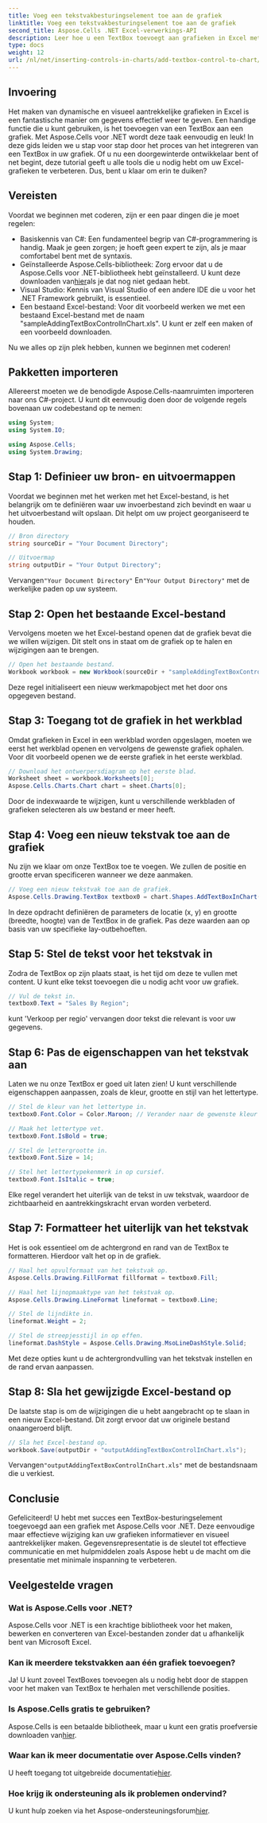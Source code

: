 ```yaml
---
title: Voeg een tekstvakbesturingselement toe aan de grafiek
linktitle: Voeg een tekstvakbesturingselement toe aan de grafiek
second_title: Aspose.Cells .NET Excel-verwerkings-API
description: Leer hoe u een TextBox toevoegt aan grafieken in Excel met Aspose.Cells voor .NET. Verbeter uw datavisualisatie moeiteloos.
type: docs
weight: 12
url: /nl/net/inserting-controls-in-charts/add-textbox-control-to-chart/
---
```

## Invoering

Het maken van dynamische en visueel aantrekkelijke grafieken in Excel is een fantastische manier om gegevens effectief weer te geven. Een handige functie die u kunt gebruiken, is het toevoegen van een TextBox aan een grafiek. Met Aspose.Cells voor .NET wordt deze taak eenvoudig en leuk! In deze gids leiden we u stap voor stap door het proces van het integreren van een TextBox in uw grafiek. Of u nu een doorgewinterde ontwikkelaar bent of net begint, deze tutorial geeft u alle tools die u nodig hebt om uw Excel-grafieken te verbeteren. Dus, bent u klaar om erin te duiken?

## Vereisten

Voordat we beginnen met coderen, zijn er een paar dingen die je moet regelen:

- Basiskennis van C#: Een fundamenteel begrip van C#-programmering is handig. Maak je geen zorgen; je hoeft geen expert te zijn, als je maar comfortabel bent met de syntaxis.
-  Geïnstalleerde Aspose.Cells-bibliotheek: Zorg ervoor dat u de Aspose.Cells voor .NET-bibliotheek hebt geïnstalleerd. U kunt deze downloaden van[hier](https://releases.aspose.com/cells/net/)als je dat nog niet gedaan hebt.
- Visual Studio: Kennis van Visual Studio of een andere IDE die u voor het .NET Framework gebruikt, is essentieel.
- Een bestaand Excel-bestand: Voor dit voorbeeld werken we met een bestaand Excel-bestand met de naam "sampleAddingTextBoxControlInChart.xls". U kunt er zelf een maken of een voorbeeld downloaden.

Nu we alles op zijn plek hebben, kunnen we beginnen met coderen!

## Pakketten importeren

Allereerst moeten we de benodigde Aspose.Cells-naamruimten importeren naar ons C#-project. U kunt dit eenvoudig doen door de volgende regels bovenaan uw codebestand op te nemen:

```csharp
using System;
using System.IO;

using Aspose.Cells;
using System.Drawing;
```

## Stap 1: Definieer uw bron- en uitvoermappen

Voordat we beginnen met het werken met het Excel-bestand, is het belangrijk om te definiëren waar uw invoerbestand zich bevindt en waar u het uitvoerbestand wilt opslaan. Dit helpt om uw project georganiseerd te houden.

```csharp
// Bron directory
string sourceDir = "Your Document Directory";

// Uitvoermap
string outputDir = "Your Output Directory";
```
 Vervangen`"Your Document Directory"` En`"Your Output Directory"` met de werkelijke paden op uw systeem.

## Stap 2: Open het bestaande Excel-bestand

Vervolgens moeten we het Excel-bestand openen dat de grafiek bevat die we willen wijzigen. Dit stelt ons in staat om de grafiek op te halen en wijzigingen aan te brengen.

```csharp
// Open het bestaande bestand.
Workbook workbook = new Workbook(sourceDir + "sampleAddingTextBoxControlInChart.xls");
```
Deze regel initialiseert een nieuw werkmapobject met het door ons opgegeven bestand.

## Stap 3: Toegang tot de grafiek in het werkblad

Omdat grafieken in Excel in een werkblad worden opgeslagen, moeten we eerst het werkblad openen en vervolgens de gewenste grafiek ophalen. Voor dit voorbeeld openen we de eerste grafiek in het eerste werkblad.

```csharp
// Download het ontwerpersdiagram op het eerste blad.
Worksheet sheet = workbook.Worksheets[0];
Aspose.Cells.Charts.Chart chart = sheet.Charts[0];
```
Door de indexwaarde te wijzigen, kunt u verschillende werkbladen of grafieken selecteren als uw bestand er meer heeft.

## Stap 4: Voeg een nieuw tekstvak toe aan de grafiek

Nu zijn we klaar om onze TextBox toe te voegen. We zullen de positie en grootte ervan specificeren wanneer we deze aanmaken.

```csharp
// Voeg een nieuw tekstvak toe aan de grafiek.
Aspose.Cells.Drawing.TextBox textbox0 = chart.Shapes.AddTextBoxInChart(400, 1100, 350, 2550);
```
In deze opdracht definiëren de parameters de locatie (x, y) en grootte (breedte, hoogte) van de TextBox in de grafiek. Pas deze waarden aan op basis van uw specifieke lay-outbehoeften.

## Stap 5: Stel de tekst voor het tekstvak in

Zodra de TextBox op zijn plaats staat, is het tijd om deze te vullen met content. U kunt elke tekst toevoegen die u nodig acht voor uw grafiek.

```csharp
// Vul de tekst in.
textbox0.Text = "Sales By Region";
```
kunt 'Verkoop per regio' vervangen door tekst die relevant is voor uw gegevens.

## Stap 6: Pas de eigenschappen van het tekstvak aan

Laten we nu onze TextBox er goed uit laten zien! U kunt verschillende eigenschappen aanpassen, zoals de kleur, grootte en stijl van het lettertype.

```csharp
// Stel de kleur van het lettertype in.
textbox0.Font.Color = Color.Maroon; // Verander naar de gewenste kleur

// Maak het lettertype vet.
textbox0.Font.IsBold = true;

// Stel de lettergrootte in.
textbox0.Font.Size = 14;

// Stel het lettertypekenmerk in op cursief.
textbox0.Font.IsItalic = true;
```

Elke regel verandert het uiterlijk van de tekst in uw tekstvak, waardoor de zichtbaarheid en aantrekkingskracht ervan worden verbeterd.

## Stap 7: Formatteer het uiterlijk van het tekstvak

Het is ook essentieel om de achtergrond en rand van de TextBox te formatteren. Hierdoor valt het op in de grafiek.

```csharp
// Haal het opvulformaat van het tekstvak op.
Aspose.Cells.Drawing.FillFormat fillformat = textbox0.Fill;

// Haal het lijnopmaaktype van het tekstvak op.
Aspose.Cells.Drawing.LineFormat lineformat = textbox0.Line;

// Stel de lijndikte in.
lineformat.Weight = 2;

// Stel de streepjesstijl in op effen.
lineformat.DashStyle = Aspose.Cells.Drawing.MsoLineDashStyle.Solid;
```

Met deze opties kunt u de achtergrondvulling van het tekstvak instellen en de rand ervan aanpassen.

## Stap 8: Sla het gewijzigde Excel-bestand op

De laatste stap is om de wijzigingen die u hebt aangebracht op te slaan in een nieuw Excel-bestand. Dit zorgt ervoor dat uw originele bestand onaangeroerd blijft.

```csharp
// Sla het Excel-bestand op.
workbook.Save(outputDir + "outputAddingTextBoxControlInChart.xls");
```
 Vervangen`"outputAddingTextBoxControlInChart.xls"` met de bestandsnaam die u verkiest.

## Conclusie

Gefeliciteerd! U hebt met succes een TextBox-besturingselement toegevoegd aan een grafiek met Aspose.Cells voor .NET. Deze eenvoudige maar effectieve wijziging kan uw grafieken informatiever en visueel aantrekkelijker maken. Gegevensrepresentatie is de sleutel tot effectieve communicatie en met hulpmiddelen zoals Aspose hebt u de macht om die presentatie met minimale inspanning te verbeteren.

## Veelgestelde vragen

### Wat is Aspose.Cells voor .NET?
Aspose.Cells voor .NET is een krachtige bibliotheek voor het maken, bewerken en converteren van Excel-bestanden zonder dat u afhankelijk bent van Microsoft Excel.

### Kan ik meerdere tekstvakken aan één grafiek toevoegen?
Ja! U kunt zoveel TextBoxes toevoegen als u nodig hebt door de stappen voor het maken van TextBox te herhalen met verschillende posities.

### Is Aspose.Cells gratis te gebruiken?
 Aspose.Cells is een betaalde bibliotheek, maar u kunt een gratis proefversie downloaden van[hier](https://releases.aspose.com/).

### Waar kan ik meer documentatie over Aspose.Cells vinden?
 U heeft toegang tot uitgebreide documentatie[hier](https://reference.aspose.com/cells/net/).

### Hoe krijg ik ondersteuning als ik problemen ondervind?
 U kunt hulp zoeken via het Aspose-ondersteuningsforum[hier](https://forum.aspose.com/c/cells/9).